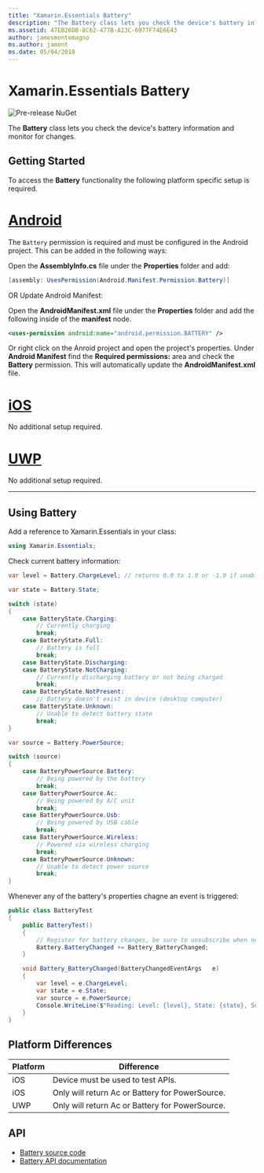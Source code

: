 ```yaml
---
title: "Xamarin.Essentials Battery"
description: "The Battery class lets you check the device's battery information and monitor for changes."
ms.assetid: 47EB26D8-8C62-477B-A13C-6977F74E6E43
author: jamesmontemagno
ms.author: jamont
ms.date: 05/04/2018
---
```

# Xamarin.Essentials Battery

![Pre-release NuGet](~/media/shared/pre-release.png)

The **Battery** class lets you check the device's battery information and monitor for changes.

## Getting Started

To access the **Battery** functionality the following platform specific setup is required.

# [Android](#tab/android)

The `Battery` permission is required and must be configured in the Android project. This can be added in the following ways:

Open the **AssemblyInfo.cs** file under the **Properties** folder and add:

```csharp
[assembly: UsesPermission(Android.Manifest.Permission.Battery)]
```

OR Update Android Manifest:

Open the **AndroidManifest.xml** file under the **Properties** folder and add the following inside of the **manifest** node.

```xml
<uses-permission android:name="android.permission.BATTERY" />
```

Or right click on the Anroid project and open the project's properties. Under **Android Manifest** find the **Required permissions:** area and check the **Battery** permission. This will automatically update the **AndroidManifest.xml** file.

# [iOS](#tab/ios)

No additional setup required.

# [UWP](#tab/uwp)

No additional setup required.

-----

## Using Battery

Add a reference to Xamarin.Essentials in your class:

```csharp
using Xamarin.Essentials;
```

Check current battery information:

```csharp
var level = Battery.ChargeLevel; // returns 0.0 to 1.0 or -1.0 if unable to determine.

var state = Battery.State;

switch (state)
{
    case BatteryState.Charging:
        // Currently charging
        break;
    case BatteryState.Full:
        // Battery is full
        break;
    case BatteryState.Discharging:
    case BatteryState.NotCharging:
        // Currently discharging battery or not being charged
        break;
    case BatteryState.NotPresent:
        // Battery doesn't exist in device (desktop computer)
    case BatteryState.Unknown:
        // Unable to detect battery state
        break;
}

var source = Battery.PowerSource;

switch (source)
{
    case BatteryPowerSource.Battery:
        // Being powered by the battery
        break;
    case BatteryPowerSource.Ac:
        // Being powered by A/C unit
        break;
    case BatteryPowerSource.Usb:
        // Being powered by USB cable
        break;
    case BatteryPowerSource.Wireless:
        // Powered via wireless charging
        break;
    case BatteryPowerSource.Unknown:
        // Unable to detect power source
        break;
}
```

Whenever any of the battery's properties chagne an event is triggered:

```csharp
public class BatteryTest
{
    public BatteryTest()
    {
        // Register for battery changes, be sure to unsubscribe when needed
        Battery.BatteryChanged += Battery_BatteryChanged;
    }

    void Battery_BatteryChanged(BatteryChangedEventArgs   e)
    {
        var level = e.ChargeLevel;
        var state = e.State;
        var source = e.PowerSource;
        Console.WriteLine($"Reading: Level: {level}, State: {state}, Source: {source}");
    }
}
```

## Platform Differences

| Platform | Difference |
| --- | --- |
| iOS | Device must be used to test APIs. |
| iOS | Only will return Ac or Battery for PowerSource. |
| UWP | Only will return Ac or Battery for PowerSource. |

## API

- [Battery source code](https://github.com/xamarin/Essentials/tree/master/Essentials/Battery)
- [Battery API documentation](xref:Xamarin.Essentials.Battery)
